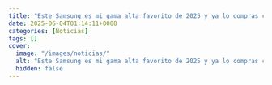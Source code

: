 ```yaml
---
title: "Este Samsung es mi gama alta favorito de 2025 y ya lo compras con 380 euros de descuento"
date: 2025-06-04T01:14:11+0000
categories: [Noticias]
tags: []
cover:
  image: "/images/noticias/"
  alt: "Este Samsung es mi gama alta favorito de 2025 y ya lo compras con 380 euros de descuento"
  hidden: false
---
```



